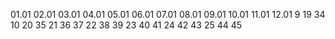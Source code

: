 01.01
02.01
03.01
04.01
05.01
06.01
07.01
08.01
09.01
10.01
11.01
12.01
9 19 34
10 20 35
21 36 37
22 38 39
23 40 41
24 42 43
25 44 45
